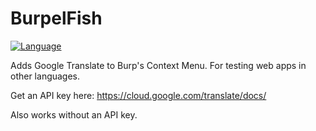 # BurpelFish
[![Language](https://img.shields.io/badge/Lang-Python-blue.svg)](https://www.python.org)

Adds Google Translate to Burp's Context Menu. For testing web apps in other languages.

Get an API key here: https://cloud.google.com/translate/docs/

Also works without an API key.
